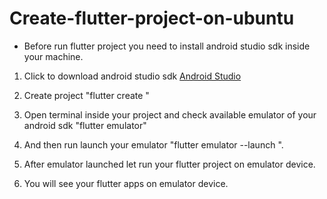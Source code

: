 # Create-flutter-project-on-ubuntu

* Before run flutter project you need to install android studio sdk inside your machine.
1. Click to download android studio sdk <a href="https://developer.android.com/studio/?gclid=CjwKCAiAqt7jBRAcEiwAof2uK9JiUr1-qNHVB9D5jTMYEMBYNaG3E7q9TK18ojSk3higFebke26yHxoCF-8QAvD_BwE" target="_blank">Android Studio</a>

1. Create project "flutter create <project name>"
  
2. Open terminal inside your project and check available emulator of your android sdk "flutter emulator"

3. And then run launch your emulator "flutter emulator --launch <emulator device name>".
  
4. After emulator launched let run your flutter project on emulator device.

5. You will see your flutter apps on emulator device.
